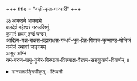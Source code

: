 +++
title = "वज्री-कृत-गान्धारी"
+++

ॐ आकढ्ये आकढ्ये  
बलदेवं महेश्वरं गरुडविष्णुं  
कुमारं ब्रह्मम् इन्द्रं चन्द्रम्  
आदित्य-यक्ष-राक्षस-ब्रह्मराक्षस-गन्धर्व-भूत-प्रेत-पिशाच-कुम्भाण्ड-योनिजं  
कर्मजं स्थावरं जङ्गमम्  
असुरं अग्निं  
यम-वरुण-वायु-कुबेर-विरूढक-विरूपाक्ष-वैरवण-सङ्कुकर्ण-विकर्णम् ॥

<details><summary>मानसतरङ्गिणीकृत् - टिप्पनी</summary>

The tAthAgata-s have an incantation to "vajrified" gandhArI which is directed defeating all H incantations.

The vicious verb आकढ्ये is rather unclear to me -- it probably meant "break up here" directed at the H deities who are named in a peculiar order.
</details>
